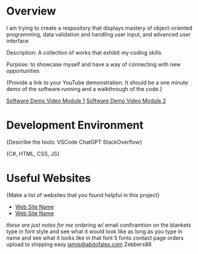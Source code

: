 # Overview

I am trying to create a respository that displays mastery of object-oriented programming, data validation and handling user input, and advanced user interface

Description: A collection of works that exhibit my coding skills

Purpose: to showcase myself and have a way of connecting with new opportunities

{Provide a link to your YouTube demonstration.  It should be a one minute demo of the software running and a walkthrough of the code.}

[Software Demo Video Module 1](http://youtube.link.goes.here)
[Software Demo Video Module 2](https://youtu.be/bTmmmRCUYdM)

# Development Environment

{Describe the tools: VSCode ChatGPT StackOverflow}

{C#, HTML, CSS, JS}

# Useful Websites

{Make a list of websites that you found helpful in this project}
* [Web Site Name](http://url.link.goes.here)
* [Web Site Name](http://url.link.goes.here)










*these are just notes for me*
ordering w/ email confiramtion
on the blankets type in font style and see what it would look like
as long as you type in name and see what it looks like in that font
5 fonts 
contact page
orders upload to shipping easy
jamie@abitofalex.com Zebbers88 
